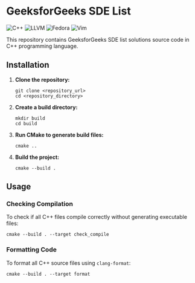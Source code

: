 # GeeksforGeeks SDE List

![C++](https://custom-icon-badges.herokuapp.com/badge/C++-9C033A.svg?logo=cpp2&logoColor=white)
![LLVM](https://img.shields.io/badge/LLVM-4D4D4D.svg?logo=LLVM&logoColor=white)
![Fedora](https://img.shields.io/badge/Fedora-51A2DA.svg?logo=Fedora&logoColor=white)
![Vim](https://img.shields.io/badge/Neovim-57A143?logo=Neovim&logoColor=white)

This repository contains GeeksforGeeks SDE list solutions source code in C++ programming language.

## Installation
1. **Clone the repository:**
   ```
   git clone <repository_url>
   cd <repository_directory>
   ```

2. **Create a build directory:**
   ```
   mkdir build
   cd build
   ```

3. **Run CMake to generate build files:**
   ```
   cmake ..
   ```

4. **Build the project:**
   ```
   cmake --build .
   ```

## Usage

### Checking Compilation

To check if all C++ files compile correctly without generating executable files:

```
cmake --build . --target check_compile
```

### Formatting Code

To format all C++ source files using `clang-format`:

```
cmake --build . --target format
```